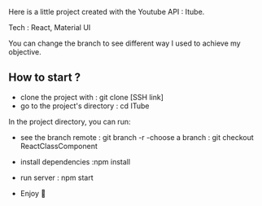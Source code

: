 Here is a little project created with the Youtube API : Itube.

Tech : React, Material UI

You can change the branch to see different way I used to achieve my objective.

## How to start ?

- clone the project with : git clone [SSH link]
- go to the project's directory : cd ITube

In the project directory, you can run:

- see the branch remote : git branch -r
 -choose a branch : git checkout ReactClassComponent

- install dependencies :npm install
- run server : npm start

- Enjoy :call_me_hand:



